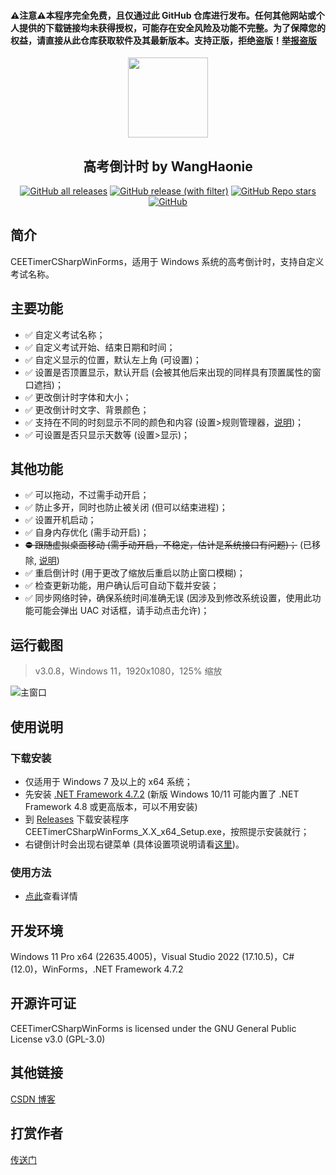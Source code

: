 <h4>⚠️注意⚠️本程序完全免费，且仅通过此 GitHub 仓库进行发布。任何其他网站或个人提供的下载链接均未获得授权，可能存在安全风险及功能不完整。为了保障您的权益，请直接从此仓库获取软件及其最新版本。支持正版，拒绝盗版！<a href="https://github.com/WangHaonie/CEETimerCSharpWinForms/issues/new/choose" target="_blank">举报盗版</a></h4>
<div align="center">
    <img src="./CEETimerCSharpWinForms/Properties/AppIcon256px.png" height="128px"/>
    <h2>高考倒计时 by WangHaonie</h2>

[![GitHub all releases](https://img.shields.io/github/downloads/WangHaonie/CEETimerCSharpWinForms/total?logo=github&label=%E4%B8%8B%E8%BD%BD%E9%87%8F&color=%23DC67A5)](#) [![GitHub release (with filter)](https://img.shields.io/github/v/release/WangHaonie/CEETimerCSharpWinForms?logo=github&label=%E6%9C%80%E6%96%B0%E7%89%88&color=%23178600)](https://github.com/WangHaonie/CEETimerCSharpWinForms/releases/latest/) [![GitHub Repo stars](https://img.shields.io/github/stars/WangHaonie/CEETimerCSharpWinForms?logo=github&label=Stars&color=%23E5B84E)](#) [![GitHub](https://img.shields.io/github/license/WangHaonie/CEETimerCSharpWinForms?logo=github&label=%E8%AE%B8%E5%8F%AF%E8%AF%81&color=%233C9DF8)](#GPL-3.0-1-ov-file)

</div>

## 简介
CEETimerCSharpWinForms，适用于 Windows 系统的高考倒计时，支持自定义考试名称。
## 主要功能
+ ✅ 自定义考试名称；
+ ✅ 自定义考试开始、结束日期和时间；
+ ✅ 自定义显示的位置，默认左上角 (可设置)；
+ ✅ 设置是否顶置显示，默认开启 (会被其他后来出现的同样具有顶置属性的窗口遮挡)；
+ ✅ 更改倒计时字体和大小；
+ ✅ 更改倒计时文字、背景颜色；
+ ✅ 支持在不同的时刻显示不同的颜色和内容 (设置>规则管理器，[说明](./.github/Manual.md#规则管理器使用说明))；
+ ✅ 可设置是否只显示天数等 (设置>显示)；
## 其他功能
+ ✅ 可以拖动，不过需手动开启；
+ ✅ 防止多开，同时也防止被关闭 (但可以结束进程)；
+ ✅ 设置开机启动；
+ ✅ 自身内存优化 (需手动开启)；
+ ~~⛔ 跟随虚拟桌面移动 (需手动开启，不稳定，估计是系统接口有问题)；~~ (已移除, [说明](./.github/Manual.md#如何显示在所有虚拟桌面上))
+ ✅ 重启倒计时 (用于更改了缩放后重启以防止窗口模糊)；
+ ✅ 检查更新功能，用户确认后可自动下载并安装；
+ ✅ 同步网络时钟，确保系统时间准确无误 (因涉及到修改系统设置，使用此功能可能会弹出 UAC 对话框，请手动点击允许)；
## 运行截图
> v3.0.8，Windows 11，1920x1080，125% 缩放

![主窗口](./Screenshot.png)

## 使用说明
### 下载安装
+ 仅适用于 Windows 7 及以上的 x64 系统；
+ 先安装 [.NET Framework 4.7.2](https://dotnet.microsoft.com/zh-cn/download/dotnet-framework/thank-you/net472-offline-installer) (新版 Windows 10/11 可能内置了 .NET Framework 4.8 或更高版本，可以不用安装)
+ 到 [Releases](https://github.com/WangHaonie/CEETimerCSharpWinForms/releases/latest) 下载安装程序 CEETimerCSharpWinForms_X.X_x64_Setup.exe，按照提示安装就行；
+ 右键倒计时会出现右键菜单 (具体设置项说明请看[这里](#设置界面介绍))。
### 使用方法
+ [点此](./.github/Manual.md)查看详情
## 开发环境
Windows 11 Pro x64 (22635.4005)，Visual Studio 2022 (17.10.5)，C# (12.0)，WinForms，.NET Framework 4.7.2
## 开源许可证
CEETimerCSharpWinForms is licensed under the GNU General Public License v3.0 (GPL-3.0)
## 其他链接
[CSDN 博客](https://blog.csdn.net/WHNdeCSDN/article/details/139425056)
## 打赏作者
[传送门](https://wanghaonie.github.io/reward/reward.jpg)